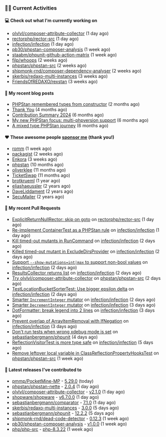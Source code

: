 ### 👨‍💻 Current Activities


#### 💻 Check out what I'm currently working on

- [olvlvl/composer-attribute-collector](https://github.com/olvlvl/composer-attribute-collector) (1 day ago)
- [rectorphp/rector-src](https://github.com/rectorphp/rector-src) (1 day ago)
- [infection/infection](https://github.com/infection/infection) (1 day ago)
- [pb30/phpstan-composer-analysis](https://github.com/pb30/phpstan-composer-analysis) (1 week ago)
- [staabm/phpunit-github-action-matrix](https://github.com/staabm/phpunit-github-action-matrix) (1 week ago)
- [filp/whoops](https://github.com/filp/whoops) (2 weeks ago)
- [phpstan/phpstan-src](https://github.com/phpstan/phpstan-src) (2 weeks ago)
- [shipmonk-rnd/composer-dependency-analyser](https://github.com/shipmonk-rnd/composer-dependency-analyser) (2 weeks ago)
- [skerbis/redaxo-multi-instances](https://github.com/skerbis/redaxo-multi-instances) (3 weeks ago)
- [FriendsOfREDAXO/rexstan](https://github.com/FriendsOfREDAXO/rexstan) (3 weeks ago)


#### 📜 My recent blog posts

- [PHPStan remembered types from constructor](https://staabm.github.io/2025/04/15/phpstan-remember-constructor-types.html) (2 months ago)
- [Thank You](https://staabm.github.io/2025/01/24/thank-you.html) (4 months ago)
- [Contribution Summary 2024](https://staabm.github.io/2024/12/11/contribution-summary-2024.html) (6 months ago)
- [My new PHPStan focus: multi-phpversion support](https://staabm.github.io/2024/11/28/phpstan-php-version-in-scope.html) (6 months ago)
- [A mixed type PHPStan journey](https://staabm.github.io/2024/11/26/phpstan-mixed-types.html) (6 months ago)


#### ❤️ These awesome people [sponsor me](https://github.com/sponsors/staabm) (thank you!)

- [romm](https://github.com/romm) (1 week ago)
- [packagist](https://github.com/packagist) (2 weeks ago)
- [Enkora](https://github.com/Enkora) (3 weeks ago)
- [phpstan](https://github.com/phpstan) (10 months ago)
- [oliverklee](https://github.com/oliverklee) (11 months ago)
- [TicketSwap](https://github.com/TicketSwap) (11 months ago)
- [brotkrueml](https://github.com/brotkrueml) (1 year ago)
- [eliashaeussler](https://github.com/eliashaeussler) (2 years ago)
- [DaveLiddament](https://github.com/DaveLiddament) (2 years ago)
- [SecuMailer](https://github.com/SecuMailer) (2 years ago)


#### 🔨 My recent Pull Requests

- [ExplicitReturnNullRector: skip on goto](https://github.com/rectorphp/rector-src/pull/6988) on [rectorphp/rector-src](https://github.com/rectorphp/rector-src) (1 day ago)
- [Re-implement ContainerTest as a PHPStan rule](https://github.com/infection/infection/pull/2225) on [infection/infection](https://github.com/infection/infection) (1 day ago)
- [Kill timed-out mutants in RunCommand](https://github.com/infection/infection/pull/2224) on [infection/infection](https://github.com/infection/infection) (2 days ago)
- [Killed timed-out mutant in ExcludeDirsProvider](https://github.com/infection/infection/pull/2219) on [infection/infection](https://github.com/infection/infection) (2 days ago)
- [Support `--show-mutations=int|max` to support non-bool values](https://github.com/infection/infection/pull/2216) on [infection/infection](https://github.com/infection/infection) (2 days ago)
- [ResultsCollector returns list](https://github.com/infection/infection/pull/2215) on [infection/infection](https://github.com/infection/infection) (2 days ago)
- [Try olvlvl/composer-attribute-collector](https://github.com/phpstan/phpstan-src/pull/4064) on [phpstan/phpstan-src](https://github.com/phpstan/phpstan-src) (2 days ago)
- [TestLocationBucketSorterTest: Use bigger epsilon delta](https://github.com/infection/infection/pull/2214) on [infection/infection](https://github.com/infection/infection) (2 days ago)
- [Smarter `IncrementInteger` mutator](https://github.com/infection/infection/pull/2208) on [infection/infection](https://github.com/infection/infection) (2 days ago)
- [Smarter `DecrementInteger` mutator](https://github.com/infection/infection/pull/2204) on [infection/infection](https://github.com/infection/infection) (3 days ago)
- [DotFormatter: break legend into 2 lines](https://github.com/infection/infection/pull/2200) on [infection/infection](https://github.com/infection/infection) (3 days ago)
- [Prevent overlap of ArrayItemRemoval with IfNegation](https://github.com/infection/infection/pull/2199) on [infection/infection](https://github.com/infection/infection) (3 days ago)
- [Don&#39;t run tests when wrong xdebug mode is set](https://github.com/sebastianbergmann/phpunit/pull/6237) on [sebastianbergmann/phpunit](https://github.com/sebastianbergmann/phpunit) (4 days ago)
- [ReflectionVisitorTest is more type safe](https://github.com/infection/infection/pull/2190) on [infection/infection](https://github.com/infection/infection) (5 days ago)
- [Remove leftover local variable in ClassReflectionPropertyHooksTest](https://github.com/phpstan/phpstan-src/pull/4060) on [phpstan/phpstan-src](https://github.com/phpstan/phpstan-src) (1 week ago)


#### 🔭 Latest releases I've contributed to

- [pmmp/PocketMine-MP](https://github.com/pmmp/PocketMine-MP) - [5.29.0](https://github.com/pmmp/PocketMine-MP/releases/tag/5.29.0) (today)
- [phpstan/phpstan-nette](https://github.com/phpstan/phpstan-nette) - [2.0.4](https://github.com/phpstan/phpstan-nette/releases/tag/2.0.4) (1 day ago)
- [olvlvl/composer-attribute-collector](https://github.com/olvlvl/composer-attribute-collector) - [v2.1.0](https://github.com/olvlvl/composer-attribute-collector/releases/tag/v2.1.0) (1 day ago)
- [shopware/shopware](https://github.com/shopware/shopware) - [v6.7.0.0](https://github.com/shopware/shopware/releases/tag/v6.7.0.0) (1 day ago)
- [sebastianbergmann/comparator](https://github.com/sebastianbergmann/comparator) - [7.1.0](https://github.com/sebastianbergmann/comparator/releases/tag/7.1.0) (1 day ago)
- [skerbis/redaxo-multi-instances](https://github.com/skerbis/redaxo-multi-instances) - [3.0.0](https://github.com/skerbis/redaxo-multi-instances/releases/tag/3.0.0) (5 days ago)
- [sebastianbergmann/phpunit](https://github.com/sebastianbergmann/phpunit) - [12.2.2](https://github.com/sebastianbergmann/phpunit/releases/tag/12.2.2) (5 days ago)
- [shipmonk-rnd/dead-code-detector](https://github.com/shipmonk-rnd/dead-code-detector) - [0.12.3](https://github.com/shipmonk-rnd/dead-code-detector/releases/tag/0.12.3) (1 week ago)
- [pb30/phpstan-composer-analysis](https://github.com/pb30/phpstan-composer-analysis) - [v1.0.0](https://github.com/pb30/phpstan-composer-analysis/releases/tag/v1.0.0) (1 week ago)
- [php/php-src](https://github.com/php/php-src) - [php-8.3.22](https://github.com/php/php-src/releases/tag/php-8.3.22) (1 week ago)
